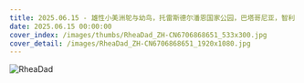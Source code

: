 ```yaml
---
title: 2025.06.15 - 雄性小美洲鸵与幼鸟，托雷斯德尔潘恩国家公园，巴塔哥尼亚，智利 (© Ignacio Yufera/Minden Pictures)
date: 2025.06.15 00:00:00
cover_index: /images/thumbs/RheaDad_ZH-CN6706868651_533x300.jpg
cover_detail: /images/RheaDad_ZH-CN6706868651_1920x1080.jpg
---
```


![RheaDad](/images/RheaDad_ZH-CN6706868651_1920x1080.jpg)

